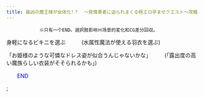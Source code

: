 ```yaml
---
title: 最凶の魔王様が女体化!？  ～発情勇者に迫られまくる極エロ孕ませクエスト～攻略
---
```


                ※只有一个END。選択肢影响Ｈ场景的変化和CG差分回収。



身軽になるビキニを選ぶ　　　(水属性魔法が使える羽衣を選ぶ)

「お姫様のような可憐なドレス姿が似合うんじゃないかな」　　　(「露出度の高い魔族らしい衣装がそそられるかも」)

<font color="#0000ff">　　END</font>



 ;


              
